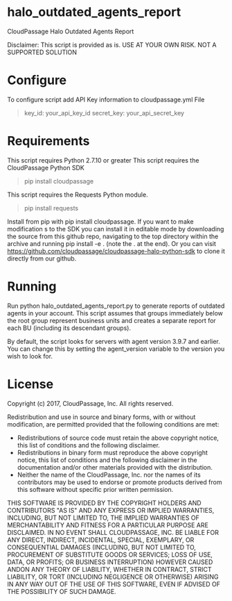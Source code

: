 # halo_outdated_agents_report
CloudPassage Halo Outdated Agents Report

Disclaimer: This script is provided as is. USE AT YOUR OWN RISK.
NOT A SUPPORTED SOLUTION

# Configure
To configure script add API Key information to cloudpassage.yml File
>key_id: your_api_key_id
>secret_key: your_api_secret_key


# Requirements

This script requires Python 2.7.10 or greater
This script requires the CloudPassage Python SDK
> pip install cloudpassage

This script requires the Requests Python module.
>pip install requests

Install from pip with pip install cloudpassage. If you want to make modification
s to the SDK you can install it in editable mode by downloading the source from 
this github repo, navigating to the top directory within the archive and running
 pip install -e .
(note the . at the end).
Or you can visit https://github.com/cloudpassage/cloudpassage-halo-python-sdk to
clone it directly from our github.


# Running

Run python halo_outdated_agents_report.py to generate reports of outdated agents in
your account.  This script assumes that groups immediately below the root group
represent business units and creates a separate report for each BU (including its
descendant groups).

By default, the script looks for servers with agent version 3.9.7 and earlier.
You can change this by setting the agent_version variable to the version you
wish to look for.

# License

Copyright (c) 2017, CloudPassage, Inc. All rights reserved.

Redistribution and use in source and binary forms, with or without modification, are permitted provided that the following conditions are met: 
* Redistributions of source code must retain the above copyright notice, this list of conditions and the following disclaimer. 
* Redistributions in binary form must reproduce the above copyright notice, this list of conditions and the following disclaimer in the documentation and/or other materials provided with the distribution. 
* Neither the name of the CloudPassage, Inc. nor the names of its contributors may be used to endorse or promote products derived from this software without specific prior written permission.

THIS SOFTWARE IS PROVIDED BY THE COPYRIGHT HOLDERS AND CONTRIBUTORS "AS IS" AND ANY EXPRESS OR IMPLIED WARRANTIES, INCLUDING, BUT NOT LIMITED TO, THE IMPLIED WARRANTIES OF MERCHANTABILITY AND FITNESS FOR A PARTICULAR PURPOSE ARE DISCLAIMED. IN NO EVENT SHALL CLOUDPASSAGE, INC. BE LIABLE FOR ANY DIRECT, INDIRECT, INCIDENTAL, SPECIAL, EXEMPLARY, OR CONSEQUENTIAL DAMAGES (INCLUDING, BUT NOT LIMITED TO, PROCUREMENT OF SUBSTITUTE GOODS OR SERVICES; LOSS OF USE, DATA, OR PROFITS; OR BUSINESS INTERRUPTION) HOWEVER CAUSED ANDON ANY THEORY OF LIABILITY, WHETHER IN CONTRACT, STRICT LIABILITY, OR TORT (INCLUDING NEGLIGENCE OR OTHERWISE) ARISING IN ANY WAY OUT OF THE USE OF THIS SOFTWARE, EVEN IF ADVISED OF THE POSSIBILITY OF SUCH DAMAGE.
